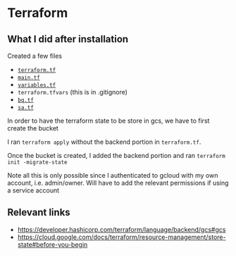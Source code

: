 # Terraform

## What I did after installation

Created a few files
- [`terraform.tf`](terraform.tf)
- [`main.tf`](main.tf)
- [`variables.tf`](variables.tf)
- `terraform.tfvars` (this is in .gitignore)
- [`bq.tf`](bq.tf)
- [`sa.tf`](sa.tf)

In order to have the terraform state to be store in gcs, we have to first create the bucket

I ran `terraform apply` without the backend portion in `terraform.tf`.

Once the bucket is created, I added the backend portion and ran `terraform init -migrate-state`

Note all this is only possible since I authenticated to gcloud with my own account, i.e. admin/owner. Will have to add the relevant permissions if using a service account

## Relevant links
- https://developer.hashicorp.com/terraform/language/backend/gcs#gcs
- https://cloud.google.com/docs/terraform/resource-management/store-state#before-you-begin
